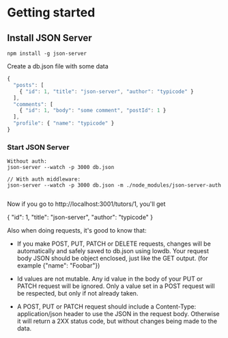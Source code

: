 # Getting started

## Install JSON Server

```
npm install -g json-server
```

Create a db.json file with some data

```javascript
{
  "posts": [
    { "id": 1, "title": "json-server", "author": "typicode" }
  ],
  "comments": [
    { "id": 1, "body": "some comment", "postId": 1 }
  ],
  "profile": { "name": "typicode" }
}
```

### Start JSON Server

```
Without auth:
json-server --watch -p 3000 db.json

// With auth middleware:
json-server --watch -p 3000 db.json -m ./node_modules/json-server-auth


```

Now if you go to http://localhost:3001/tutors/1, you'll get

{ "id": 1, "title": "json-server", "author": "typicode" }

Also when doing requests, it's good to know that:

- If you make POST, PUT, PATCH or DELETE requests, changes will be automatically and safely saved to db.json using lowdb.
  Your request body JSON should be object enclosed, just like the GET output. (for example {"name": "Foobar"})

- Id values are not mutable. Any id value in the body of your PUT or PATCH request will be ignored. Only a value set in a POST request will be respected, but only if not already taken.

- A POST, PUT or PATCH request should include a Content-Type: application/json header to use the JSON in the request body. Otherwise it will return a 2XX status code, but without changes being made to the data.

